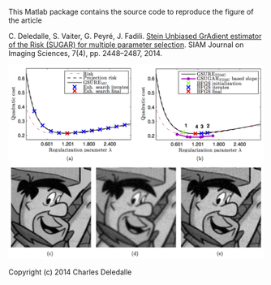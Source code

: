 This Matlab package contains the source code to reproduce the figure of the article

C. Deledalle, S. Vaiter, G. Peyré, J. Fadili. [Stein Unbiased GrAdient estimator of the Risk (SUGAR) for multiple parameter selection](http://hal.archives-ouvertes.fr/hal-00987295). SIAM Journal on Imaging Sciences, 7(4), pp. 2448–2487, 2014.

![Risk estimation for TV](img/risk.png)

Copyright (c) 2014 Charles Deledalle

